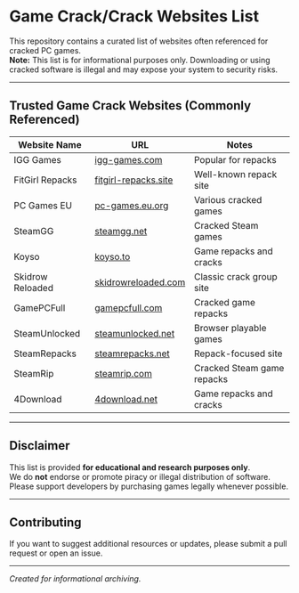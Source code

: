 # Game Crack/Crack Websites List

This repository contains a curated list of websites often referenced for cracked PC games.  
**Note:** This list is for informational purposes only. Downloading or using cracked software is illegal and may expose your system to security risks.

---

## Trusted Game Crack Websites (Commonly Referenced)

| Website Name       | URL                               | Notes                     |
|--------------------|----------------------------------|---------------------------|
| IGG Games          | [igg-games.com](https://igg-games.com/)              | Popular for repacks       |
| FitGirl Repacks    | [fitgirl-repacks.site](https://fitgirl-repacks.site/)      | Well-known repack site    |
| PC Games EU        | [pc-games.eu.org](https://pc-games.eu.org/)          | Various cracked games     |
| SteamGG            | [steamgg.net](https://steamgg.net/)                  | Cracked Steam games       |
| Koyso              | [koyso.to](https://koyso.to/)                        | Game repacks and cracks   |
| Skidrow Reloaded   | [skidrowreloaded.com](https://www.skidrowreloaded.com/)   | Classic crack group site  |
| GamePCFull         | [gamepcfull.com](https://gamepcfull.com/)            | Cracked game repacks      |
| SteamUnlocked      | [steamunlocked.net](https://steamunlocked.net/)      | Browser playable games    |
| SteamRepacks       | [steamrepacks.net](https://steamrepacks.net/)        | Repack-focused site       |
| SteamRip           | [steamrip.com](https://steamrip.com/)                | Cracked Steam game repacks|
| 4Download          | [4download.net](https://4download.net/)              | Game repacks and cracks   |

---

## Disclaimer

This list is provided **for educational and research purposes only**.  
We do **not** endorse or promote piracy or illegal distribution of software.  
Please support developers by purchasing games legally whenever possible.

---

## Contributing

If you want to suggest additional resources or updates, please submit a pull request or open an issue.

---

*Created for informational archiving.*
